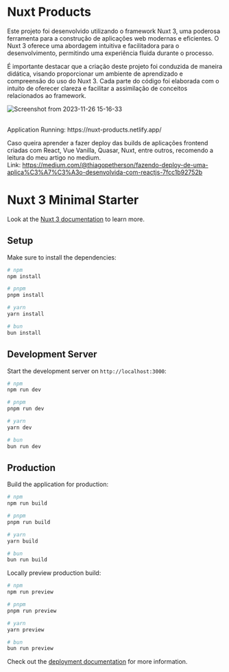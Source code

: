 # Nuxt Products

Este projeto foi desenvolvido utilizando o framework Nuxt 3, uma poderosa ferramenta para a construção de aplicações web modernas e eficientes. 
O Nuxt 3 oferece uma abordagem intuitiva e facilitadora para o desenvolvimento, permitindo uma experiência fluida durante o processo.<br>

É importante destacar que a criação deste projeto foi conduzida de maneira didática, visando proporcionar um ambiente de aprendizado e compreensão do uso do Nuxt 3. 
Cada parte do código foi elaborada com o intuito de oferecer clareza e facilitar a assimilação de conceitos relacionados ao framework.<br>


![Screenshot from 2023-11-26 15-16-33](https://github.com/thiagopetherson/nuxt3-products/assets/44420212/bedcf11c-7150-4729-a4dc-429b5879fd17)

<br>
Application Running: https://nuxt-products.netlify.app/
<br>

Caso queira aprender a fazer deploy das builds de aplicações frontend criadas com React, Vue Vanilla, Quasar, Nuxt, entre outros, recomendo a leitura do meu artigo no medium.<br>
Link: https://medium.com/@thiagopetherson/fazendo-deploy-de-uma-aplica%C3%A7%C3%A3o-desenvolvida-com-reactjs-7fcc1b92752b


# Nuxt 3 Minimal Starter

Look at the [Nuxt 3 documentation](https://nuxt.com/docs/getting-started/introduction) to learn more.

## Setup

Make sure to install the dependencies:

```bash
# npm
npm install

# pnpm
pnpm install

# yarn
yarn install

# bun
bun install
```

## Development Server

Start the development server on `http://localhost:3000`:

```bash
# npm
npm run dev

# pnpm
pnpm run dev

# yarn
yarn dev

# bun
bun run dev
```

## Production

Build the application for production:

```bash
# npm
npm run build

# pnpm
pnpm run build

# yarn
yarn build

# bun
bun run build
```

Locally preview production build:

```bash
# npm
npm run preview

# pnpm
pnpm run preview

# yarn
yarn preview

# bun
bun run preview
```

Check out the [deployment documentation](https://nuxt.com/docs/getting-started/deployment) for more information.
